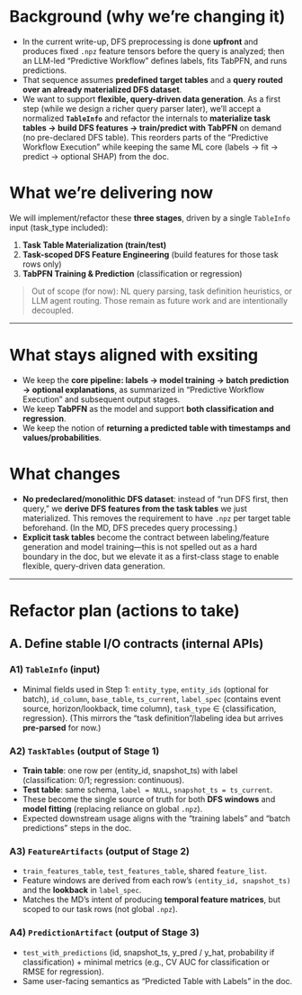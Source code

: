 # Background (why we’re changing it)

* In the current write-up, DFS preprocessing is done **upfront** and produces fixed `.npz` feature tensors before the query is analyzed; then an LLM-led “Predictive Workflow” defines labels, fits TabPFN, and runs predictions. &#x20;
* That sequence assumes **predefined target tables** and a **query routed over an already materialized DFS dataset**.&#x20;
* We want to support **flexible, query-driven data generation**. As a first step (while we design a richer query parser later), we’ll accept a normalized **`TableInfo`** and refactor the internals to **materialize task tables → build DFS features → train/predict with TabPFN** on demand (no pre-declared DFS table). This reorders parts of the “Predictive Workflow Execution” while keeping the same ML core (labels → fit → predict → optional SHAP) from the doc. &#x20;

# What we’re delivering now

We will implement/refactor these **three stages**, driven by a single `TableInfo` input (task\_type included):

1. **Task Table Materialization (train/test)**
2. **Task-scoped DFS Feature Engineering** (build features for those task rows only)
3. **TabPFN Training & Prediction** (classification or regression)

> Out of scope (for now): NL query parsing, task definition heuristics, or LLM agent routing. Those remain as future work and are intentionally decoupled.

---

# What stays aligned with exsiting

* We keep the **core pipeline: labels → model training → batch prediction → optional explanations**, as summarized in “Predictive Workflow Execution” and subsequent output stages. &#x20;
* We keep **TabPFN** as the model and support **both classification and regression**.&#x20;
* We keep the notion of **returning a predicted table with timestamps and values/probabilities**.&#x20;

# What changes 

* **No predeclared/monolithic DFS dataset**: instead of “run DFS first, then query,” we **derive DFS features from the task tables** we just materialized. This removes the requirement to have `.npz` per target table beforehand. (In the MD, DFS precedes query processing.)&#x20;
* **Explicit task tables** become the contract between labeling/feature generation and model training—this is not spelled out as a hard boundary in the doc, but we elevate it as a first-class stage to enable flexible, query-driven data generation.&#x20;

---

# Refactor plan (actions to take)

## A. Define stable I/O contracts (internal APIs)

### A1) `TableInfo` (input)

* Minimal fields used in Step 1:
  `entity_type`, `entity_ids` (optional for batch), `id_column`, `base_table`, `ts_current`, `label_spec` (contains event source, horizon/lookback, time column), `task_type` ∈ {classification, regression}.
  (This mirrors the “task definition”/labeling idea but arrives **pre-parsed** for now.)

### A2) `TaskTables` (output of Stage 1)

* **Train table**: one row per (entity\_id, snapshot\_ts) with label (classification: 0/1; regression: continuous).
* **Test table**: same schema, `label = NULL`, `snapshot_ts = ts_current`.
* These become the single source of truth for both **DFS windows** and **model fitting** (replacing reliance on global `.npz`).
* Expected downstream usage aligns with the “training labels” and “batch predictions” steps in the doc. &#x20;

### A3) `FeatureArtifacts` (output of Stage 2)

* `train_features_table`, `test_features_table`, shared `feature_list`.
* Feature windows are derived from each row’s `(entity_id, snapshot_ts)` and the **lookback** in `label_spec`.
* Matches the MD’s intent of producing **temporal feature matrices**, but scoped to our task rows (not global `.npz`).&#x20;

### A4) `PredictionArtifact` (output of Stage 3)

* `test_with_predictions` (id, snapshot\_ts, y\_pred / y\_hat, probability if classification) + minimal metrics (e.g., CV AUC for classification or RMSE for regression).
* Same user-facing semantics as “Predicted Table with Labels” in the doc.&#x20;